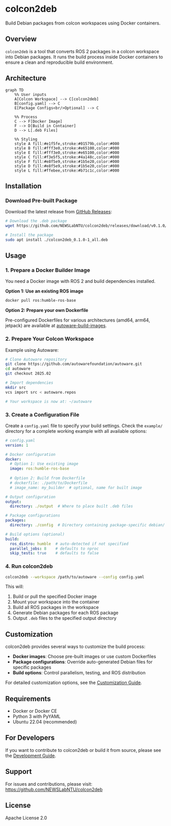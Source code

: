 # colcon2deb

Build Debian packages from colcon workspaces using Docker containers.

## Overview

`colcon2deb` is a tool that converts ROS 2 packages in a colcon workspace into Debian packages. It runs the build process inside Docker containers to ensure a clean and reproducible build environment.

## Architecture

```mermaid
graph TD
    %% User inputs
    A[Colcon Workspace] --> C[colcon2deb]
    B[config.yaml] --> C
    E[Package Configs<br/>Optional] --> C
    
    %% Process
    C --> F[Docker Image]
    F --> D[Build in Container]
    D --> L[.deb Files]
    
    %% Styling
    style A fill:#e1f5fe,stroke:#01579b,color:#000
    style B fill:#fff3e0,stroke:#e65100,color:#000
    style E fill:#fff3e0,stroke:#e65100,color:#000
    style C fill:#f3e5f5,stroke:#4a148c,color:#000
    style F fill:#e8f5e9,stroke:#1b5e20,color:#000
    style D fill:#e8f5e9,stroke:#1b5e20,color:#000
    style L fill:#ffebee,stroke:#b71c1c,color:#000
```

## Installation

### Download Pre-built Package

Download the latest release from [GitHub Releases](https://github.com/NEWSLabNTU/colcon2deb/releases/tag/v0.1.0):

```bash
# Download the .deb package
wget https://github.com/NEWSLabNTU/colcon2deb/releases/download/v0.1.0/colcon2deb_0.1.0-1_all.deb

# Install the package
sudo apt install ./colcon2deb_0.1.0-1_all.deb
```


## Usage

### 1. Prepare a Docker Builder Image

You need a Docker image with ROS 2 and build dependencies installed.

**Option 1: Use an existing ROS image**
```bash
docker pull ros:humble-ros-base
```

**Option 2: Prepare your own Dockerfile**

Pre-configured Dockerfiles for various architectures (amd64, arm64, jetpack) are available at [autoware-build-images](https://github.com/NEWSLabNTU/autoware-build-images).


### 2. Prepare Your Colcon Workspace

Example using Autoware:

```bash
# Clone Autoware repository
git clone https://github.com/autowarefoundation/autoware.git
cd autoware
git checkout 2025.02

# Import dependencies
mkdir src
vcs import src < autoware.repos

# Your workspace is now at: ~/autoware
```

### 3. Create a Configuration File

Create a `config.yaml` file to specify your build settings. Check the `example/` directory for a complete working example with all available options:

```yaml
# config.yaml
version: 1

# Docker configuration
docker:
  # Option 1: Use existing image
  image: ros:humble-ros-base
  
  # Option 2: Build from Dockerfile
  # dockerfile: ./path/to/Dockerfile
  # image_name: my_builder  # optional, name for built image

# Output configuration
output:
  directory: ./output  # Where to place built .deb files

# Package configurations
packages:
  directory: ./config  # Directory containing package-specific debian/ folders

# Build options (optional)
build:
  ros_distro: humble  # auto-detected if not specified
  parallel_jobs: 8    # defaults to nproc
  skip_tests: true    # defaults to false
```

### 4. Run colcon2deb

```bash
colcon2deb --workspace /path/to/autoware --config config.yaml
```

This will:
1. Build or pull the specified Docker image
2. Mount your workspace into the container
3. Build all ROS packages in the workspace
4. Generate Debian packages for each ROS package
5. Output `.deb` files to the specified output directory

## Customization

colcon2deb provides several ways to customize the build process:

- **Docker images**: Choose pre-built images or use custom Dockerfiles
- **Package configurations**: Override auto-generated Debian files for specific packages
- **Build options**: Control parallelism, testing, and ROS distribution

For detailed customization options, see the [Customization Guide](CUSTOMIZATION.md).

## Requirements

- Docker or Docker CE
- Python 3 with PyYAML
- Ubuntu 22.04 (recommended)

## For Developers

If you want to contribute to colcon2deb or build it from source, please see the [Development Guide](DEVELOPMENT.md).

## Support

For issues and contributions, please visit: https://github.com/NEWSLabNTU/colcon2deb

## License

Apache License 2.0
